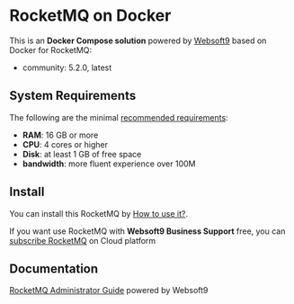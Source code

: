 # RocketMQ on Docker  

This is an **Docker Compose solution** powered by [Websoft9](https://www.websoft9.com) based on Docker for RocketMQ:


 - community:  5.2.0, latest


## System Requirements

The following are the minimal [recommended requirements](https://rocketmq.apache.org/docs/):

* **RAM**: 16 GB or more
* **CPU**: 4 cores or higher
* **Disk**: at least 1 GB of free space
* **bandwidth**: more fluent experience over 100M  

## Install

You can install this RocketMQ by [How to use it?](https://github.com/Websoft9/docker-library#how-to-use-it).   

If you want use RocketMQ with **Websoft9 Business Support** free, you can [subscribe RocketMQ](https://www.websoft9.com/apps) on Cloud platform

## Documentation

[RocketMQ Administrator Guide](https://support.websoft9.com/docs/rocketmq) powered by Websoft9